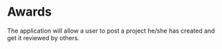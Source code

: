 # Awards
The application will allow a user to post a project he/she has created and get it reviewed by others.
